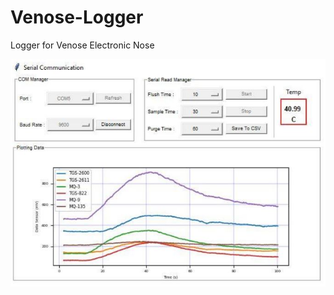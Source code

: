 # Venose-Logger
Logger for Venose Electronic Nose

![enoseimage](https://github.com/negatively/Venose-Logger/blob/main/interface.JPG)
